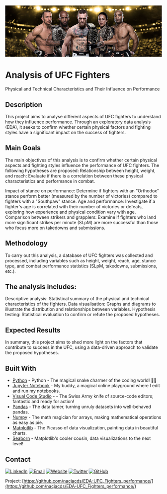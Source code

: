 ![Header Image](assets/header.jpg)

# Analysis of UFC Fighters

Physical and Technical Characteristics and Their Influence on Performance

## Description

This project aims to analyse different aspects of UFC fighters to understand how they influence performance. Through an exploratory data analysis (EDA), it seeks to confirm whether certain physical factors and fighting styles have a significant impact on the success of fighters.

## Main Goals
The main objectives of this analysis is to confirm whether certain physical aspects and fighting styles influence the performance of UFC fighters. The following hypotheses are proposed:
Relationship between height, weight, and reach: Evaluate if there is a correlation between these physical characteristics and performance in combat.

Impact of stance on performance: Determine if fighters with an "Orthodox" stance perform better (measured by the number of victories) compared to fighters with a "Southpaw" stance.
Age and performance: Investigate if a fighter's age is correlated with their number of victories or defeats, exploring how experience and physical condition vary with age.
Comparison between strikers and grapplers: Examine if fighters who land more significant strikes per minute (SLpM) are more successful than those who focus more on takedowns and submissions.

## Methodology
To carry out this analysis, a database of UFC fighters was collected and processed, including variables such as height, weight, reach, age, stance type, and combat performance statistics (SLpM, takedowns, submissions, etc.).

## The analysis includes:
Descriptive analysis: Statistical summary of the physical and technical characteristics of the fighters.
Data visualisation: Graphs and diagrams to illustrate the distribution and relationships between variables.
Hypothesis testing: Statistical evaluation to confirm or refute the proposed hypotheses.

## Expected Results
In summary, this project aims to shed more light on the factors that contribute to success in the UFC, using a data-driven approach to validate the proposed hypotheses.


## Built With

* [Python](https://www.python.org/) - Python - The magical snake charmer of the coding world! 🐍✨
* [Jupyter Notebook](https://jupyter.org/) - My buddy, a magical online playground where I edit and run my notebooks.
* [Visual Code Studio](https://code.visualstudio.com/) - - The Swiss Army knife of source-code editors; fantastic and ready for action!
* [Pandas](https://pandas.pydata.org/) - The data tamer, turning unruly datasets into well-behaved pandas.
* [Numpy](https://numpy.org/) - The math magician for arrays, making mathematical operations as easy as pie.
* [Matplotlib](https://matplotlib.org/) - The Picasso of data visualization, painting data in beautiful charts.
* [Seaborn](https://seaborn.pydata.org/) - Matplotlib's cooler cousin, data visualizations to the next level!


<!-- CONTACT -->
## Contact

[![LinkedIn](https://img.icons8.com/fluent/48/000000/linkedin.png)](https://www.linkedin.com/in/jacquot/)
[![Email](https://img.icons8.com/fluent/48/000000/email.png)](mailto:fiodornac@gmail.com)
[![Website](https://img.icons8.com/fluent/48/000000/domain.png)](https://www.nachojacquot.com)
[![Twitter](https://img.icons8.com/fluent/48/000000/twitter.png)](https://twitter.com/nachojacquot)
[![GitHub](https://img.icons8.com/fluent/48/000000/github.png)](https://github.com/nacjacds.com)

Project: [https://github.com/nacjacds/EDA-UFC_Fighters_performance/](https://github.com/nacjacds/EDA-UFC_Fighters_performance/)
